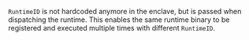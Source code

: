 `RuntimeID` is not hardcoded anymore in the enclave, but is passed when
dispatching the runtime. This enables the same runtime binary to be registered
and executed multiple times with different `RuntimeID`.